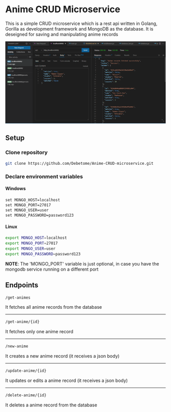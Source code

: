 # Anime CRUD Microservice

This is a simple CRUD microservice which is a rest api written in Golang, Gorilla as development framework and MongoDB as the database. It is deseigned for saving and manipulating anime records

![Real File](https://raw.githubusercontent.com/Debetome/Anime-CRUD-microservice/master/assets/records.png)

## Setup

### Clone repository

```Bash
git clone https://github.com/Debetome/Anime-CRUD-microservice.git
```

### Declare environment variables

#### Windows

```Batch
set MONGO_HOST=localhost
set MONGO_PORT=27017
set MONGO_USER=user
set MONGO_PASSWORD=password123
```

#### Linux

```Bash
export MONGO_HOST=localhost
export MONGO_PORT=27017
export MONGO_USER=user
export MONGO_PASSWORD=password123
```

**NOTE**: The 'MONGO_PORT' variable is just optional, in case you have the mongodb service running on a different port

## Endpoints


```Bash
/get-animes           
```
It fetches all anime records from the database

---

```Bash
/get-anime/{id}      
```
It fetches only one anime record

---

```Bash
/new-anime
```
It creates a new anime record (it receives a json body)

---

```Bash
/update-anime/{id}
```
It updates or edits a anime record (it receives a json body)

---

```Bash
/delete-anime/{id}
```
It deletes a anime record from the database